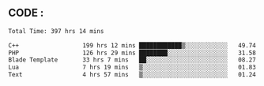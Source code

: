 ## CODE :
<!--START_SECTION:waka-->

```txt
Total Time: 397 hrs 14 mins

C++                  199 hrs 12 mins ████████████▒░░░░░░░░░░░░   49.74 %
PHP                  126 hrs 29 mins ████████░░░░░░░░░░░░░░░░░   31.58 %
Blade Template       33 hrs 7 mins   ██░░░░░░░░░░░░░░░░░░░░░░░   08.27 %
Lua                  7 hrs 19 mins   ▒░░░░░░░░░░░░░░░░░░░░░░░░   01.83 %
Text                 4 hrs 57 mins   ▒░░░░░░░░░░░░░░░░░░░░░░░░   01.24 %
```

<!--END_SECTION:waka-->

